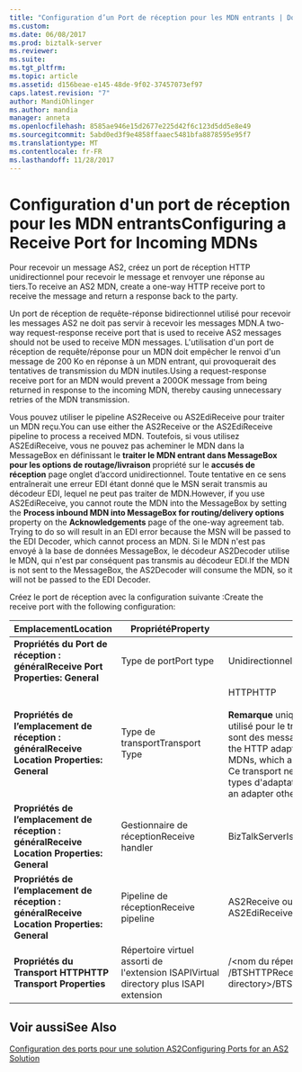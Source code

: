 ```yaml
---
title: "Configuration d’un Port de réception pour les MDN entrants | Documents Microsoft"
ms.custom: 
ms.date: 06/08/2017
ms.prod: biztalk-server
ms.reviewer: 
ms.suite: 
ms.tgt_pltfrm: 
ms.topic: article
ms.assetid: d156beae-e145-48de-9f02-37457073ef97
caps.latest.revision: "7"
author: MandiOhlinger
ms.author: mandia
manager: anneta
ms.openlocfilehash: 8585ae946e15d2677e225d42f6c123d5dd5e8e49
ms.sourcegitcommit: 5abd0ed3f9e4858ffaaec5481bfa8878595e95f7
ms.translationtype: MT
ms.contentlocale: fr-FR
ms.lasthandoff: 11/28/2017
---
```

# <a name="configuring-a-receive-port-for-incoming-mdns"></a><span data-ttu-id="0d71d-102">Configuration d'un port de réception pour les MDN entrants</span><span class="sxs-lookup"><span data-stu-id="0d71d-102">Configuring a Receive Port for Incoming MDNs</span></span>
<span data-ttu-id="0d71d-103">Pour recevoir un message AS2, créez un port de réception HTTP unidirectionnel pour recevoir le message et renvoyer une réponse au tiers.</span><span class="sxs-lookup"><span data-stu-id="0d71d-103">To receive an AS2 MDN, create a one-way HTTP receive port to receive the message and return a response back to the party.</span></span>  
  
 <span data-ttu-id="0d71d-104">Un port de réception de requête-réponse bidirectionnel utilisé pour recevoir les messages AS2 ne doit pas servir à recevoir les messages MDN.</span><span class="sxs-lookup"><span data-stu-id="0d71d-104">A two-way request-response receive port that is used to receive AS2 messages should not be used to receive MDN messages.</span></span> <span data-ttu-id="0d71d-105">L'utilisation d'un port de réception de requête/réponse pour un MDN doit empêcher le renvoi d'un message de 200 Ko en réponse à un MDN entrant, qui provoquerait des tentatives de transmission du MDN inutiles.</span><span class="sxs-lookup"><span data-stu-id="0d71d-105">Using a request-response receive port for an MDN would prevent a 200OK message from being returned in response to the incoming MDN, thereby causing unnecessary retries of the MDN transmission.</span></span>  
  
 <span data-ttu-id="0d71d-106">Vous pouvez utiliser le pipeline AS2Receive ou AS2EdiReceive pour traiter un MDN reçu.</span><span class="sxs-lookup"><span data-stu-id="0d71d-106">You can use either the AS2Receive or the AS2EdiReceive pipeline to process a received MDN.</span></span> <span data-ttu-id="0d71d-107">Toutefois, si vous utilisez AS2EdiReceive, vous ne pouvez pas acheminer le MDN dans la MessageBox en définissant le **traiter le MDN entrant dans MessageBox pour les options de routage/livraison** propriété sur le **accusés de réception** page onglet d’accord unidirectionnel. Toute tentative en ce sens entraînerait une erreur EDI étant donné que le MSN serait transmis au décodeur EDI, lequel ne peut pas traiter de MDN.</span><span class="sxs-lookup"><span data-stu-id="0d71d-107">However, if you use AS2EdiReceive, you cannot route the MDN into the MessageBox by setting the **Process inbound MDN into MessageBox for routing/delivery options** property on the **Acknowledgements** page of the one-way agreement tab. Trying to do so will result in an EDI error because the MSN will be passed to the EDI Decoder, which cannot process an MDN.</span></span> <span data-ttu-id="0d71d-108">Si le MDN n'est pas envoyé à la base de données MessageBox, le décodeur AS2Decoder utilise le MDN, qui n'est par conséquent pas transmis au décodeur EDI.</span><span class="sxs-lookup"><span data-stu-id="0d71d-108">If the MDN is not sent to the MessageBox, the AS2Decoder will consume the MDN, so it will not be passed to the EDI Decoder.</span></span>  
  
 <span data-ttu-id="0d71d-109">Créez le port de réception avec la configuration suivante :</span><span class="sxs-lookup"><span data-stu-id="0d71d-109">Create the receive port with the following configuration:</span></span>  
  
|<span data-ttu-id="0d71d-110">Emplacement</span><span class="sxs-lookup"><span data-stu-id="0d71d-110">Location</span></span>|<span data-ttu-id="0d71d-111">Propriété</span><span class="sxs-lookup"><span data-stu-id="0d71d-111">Property</span></span>|<span data-ttu-id="0d71d-112">Paramètre</span><span class="sxs-lookup"><span data-stu-id="0d71d-112">Setting</span></span>|  
|--------------|--------------|-------------|  
|<span data-ttu-id="0d71d-113">**Propriétés du Port de réception : général**</span><span class="sxs-lookup"><span data-stu-id="0d71d-113">**Receive Port Properties: General**</span></span>|<span data-ttu-id="0d71d-114">Type de port</span><span class="sxs-lookup"><span data-stu-id="0d71d-114">Port type</span></span>|<span data-ttu-id="0d71d-115">Unidirectionnel</span><span class="sxs-lookup"><span data-stu-id="0d71d-115">One-Way</span></span>|  
|<span data-ttu-id="0d71d-116">**Propriétés de l’emplacement de réception : général**</span><span class="sxs-lookup"><span data-stu-id="0d71d-116">**Receive Location Properties: General**</span></span>|<span data-ttu-id="0d71d-117">Type de transport</span><span class="sxs-lookup"><span data-stu-id="0d71d-117">Transport Type</span></span>|<span data-ttu-id="0d71d-118">HTTP</span><span class="sxs-lookup"><span data-stu-id="0d71d-118">HTTP</span></span><br /><br /> <span data-ttu-id="0d71d-119">**Remarque** uniquement l’adaptateur HTTP peut être utilisé pour le transport des messages MDN, qui sont des messages codés EDIINT/AS2.</span><span class="sxs-lookup"><span data-stu-id="0d71d-119">**Note** Only the HTTP adapter can be used for transporting MDNs, which are EDIINT/AS2-encoded messages.</span></span> <span data-ttu-id="0d71d-120">Ce transport ne fonctionne pas avec les autres types d'adaptateurs.</span><span class="sxs-lookup"><span data-stu-id="0d71d-120">This transport will not work with an adapter other than the HTTP adapter.</span></span>|  
|<span data-ttu-id="0d71d-121">**Propriétés de l’emplacement de réception : général**</span><span class="sxs-lookup"><span data-stu-id="0d71d-121">**Receive Location Properties: General**</span></span>|<span data-ttu-id="0d71d-122">Gestionnaire de réception</span><span class="sxs-lookup"><span data-stu-id="0d71d-122">Receive handler</span></span>|<span data-ttu-id="0d71d-123">BizTalkServerIsolatedHost</span><span class="sxs-lookup"><span data-stu-id="0d71d-123">BizTalkServerIsolatedHost</span></span>|  
|<span data-ttu-id="0d71d-124">**Propriétés de l’emplacement de réception : général**</span><span class="sxs-lookup"><span data-stu-id="0d71d-124">**Receive Location Properties: General**</span></span>|<span data-ttu-id="0d71d-125">Pipeline de réception</span><span class="sxs-lookup"><span data-stu-id="0d71d-125">Receive pipeline</span></span>|<span data-ttu-id="0d71d-126">AS2Receive ou AS2EdiReceive</span><span class="sxs-lookup"><span data-stu-id="0d71d-126">AS2Receive or AS2EdiReceive</span></span>|  
|<span data-ttu-id="0d71d-127">**Propriétés du Transport HTTP**</span><span class="sxs-lookup"><span data-stu-id="0d71d-127">**HTTP Transport Properties**</span></span>|<span data-ttu-id="0d71d-128">Répertoire virtuel assorti de l'extension ISAPI</span><span class="sxs-lookup"><span data-stu-id="0d71d-128">Virtual directory plus ISAPI extension</span></span>|<span data-ttu-id="0d71d-129">/\<nom du répertoire virtuel \> /BTSHTTPReceive.dll</span><span class="sxs-lookup"><span data-stu-id="0d71d-129">/\<name of virtual directory\>/BTSHTTPReceive.dll</span></span>|  
  
## <a name="see-also"></a><span data-ttu-id="0d71d-130">Voir aussi</span><span class="sxs-lookup"><span data-stu-id="0d71d-130">See Also</span></span>  
 [<span data-ttu-id="0d71d-131">Configuration des ports pour une solution AS2</span><span class="sxs-lookup"><span data-stu-id="0d71d-131">Configuring Ports for an AS2 Solution</span></span>](../core/configuring-ports-for-an-as2-solution.md)